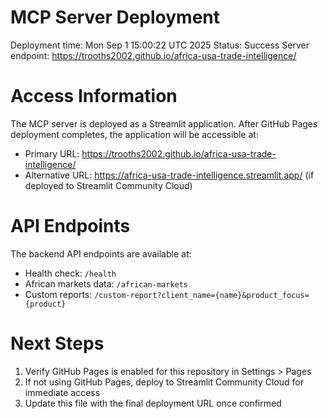 # MCP Server Deployment
Deployment time: Mon Sep  1 15:00:22 UTC 2025
Status: Success
Server endpoint: https://trooths2002.github.io/africa-usa-trade-intelligence/

# Access Information
The MCP server is deployed as a Streamlit application. After GitHub Pages deployment completes, the application will be accessible at:
- Primary URL: https://trooths2002.github.io/africa-usa-trade-intelligence/
- Alternative URL: https://africa-usa-trade-intelligence.streamlit.app/ (if deployed to Streamlit Community Cloud)

# API Endpoints
The backend API endpoints are available at:
- Health check: `/health`
- African markets data: `/african-markets`
- Custom reports: `/custom-report?client_name={name}&product_focus={product}`

# Next Steps
1. Verify GitHub Pages is enabled for this repository in Settings > Pages
2. If not using GitHub Pages, deploy to Streamlit Community Cloud for immediate access
3. Update this file with the final deployment URL once confirmed
